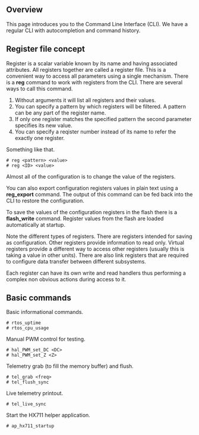 ## Overview

This page introduces you to the Command Line Interface (CLI). We have a regular
CLI with autocompletion and command history.

## Register file concept

Register is a scalar variable known by its name and having associated
attributes. All registers together are called a register file. This is a
convenient way to access all parameters using a single mechanism. There is a
**reg** command to work with registers from the CLI. There are several ways to
call this command.

1. Without arguments it will list all registers and their values.
2. You can specify a pattern by which registers will be filtered. A pattern can
   be any part of the register name.
3. If only one register matches the specified pattern the second parameter
   specifies its new value.
4. You can specify a reqister number instead of its name to refer the exactly
   one register.

Something like that.

	# reg <pattern> <value>
	# reg <ID> <value>

Almost all of the configuration is to change the value of the registers.

You can also export configuration registers values in plain text using a
**reg_export** command. The output of this command can be fed back into the CLI
to restore the configuration.

To save the values of the configuration registers in the flash there is a
**flash_write** command. Register values from the flash are loaded
automatically at startup.

Note the different types of registers. There are registers intended for saving
as configuration. Other registers provide information to read only. Virtual
registers provide a different way to access other registers (usually this is
taking a value in other units). There are also link registers that are required
to configure data transfer between different subsystems.

Each register can have its own write and read handlers thus performing a
complex non obvious actions during access to it.

## Basic commands

Basic informational commands.

	# rtos_uptime
	# rtos_cpu_usage

Manual PWM control for testing.

	# hal_PWM_set_DC <DC>
	# hal_PWM_set_Z <Z>

Telemetry grab (to fill the memory buffer) and flush.

	# tel_grab <freq>
	# tel_flush_sync

Live telemetry printout.

	# tel_live_sync

Start the HX711 helper application.

	# ap_hx711_startup

